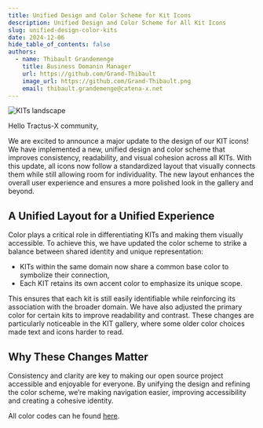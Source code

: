 ```yaml
---
title: Unified Design and Color Scheme for Kit Icons
description: Unified Design and Color Scheme for All Kit Icons
slug: unified-design-color-kits
date: 2024-12-06
hide_table_of_contents: false
authors:
  - name: Thibault Grandemenge
    title: Business Domanin Manager
    url: https://github.com/Grand-Thibault
    image_url: https://github.com/Grand-Thibault.png
    email: thibault.grandemenge@catena-x.net
---
```


![KITs landscape](@site/static/img/kits/KIT_landscape.drawio.svg)

Hello Tractus-X community,

We are excited to announce a major update to the design of our KIT icons! We have implemented a new, unified design and color scheme that improves consistency, readability, and visual cohesion across all KITs. With this update, all icons now follow a standardized layout that visually connects them while still allowing room for individuality. The new layout enhances the overall user experience and ensures a more polished look in the gallery and beyond.

## A Unified Layout for a Unified Experience

Color plays a critical role in differentiating KITs and making them visually accessible. To achieve this, we have updated the color scheme to strike a balance between shared identity and unique representation:

- KITs within the same domain now share a common base color to symbolize their connection,
- Each KIT retains its own accent color to emphasize its unique scope.

This ensures that each kit is still easily identifiable while reinforcing its association with the broader domain. We have also adjusted the primary color for certain kits to improve readability and contrast. These changes are particularly noticeable in the KIT gallery, where some older color choices made text and icons harder to read.

## Why These Changes Matter

Consistency and clarity are key to making our open source project accessible and enjoyable for everyone. By unifying the design and refining the color scheme, we’re making navigation easier, improving accessibility and creating a cohesive identity.

All color codes can he found [here](https://github.com/eclipse-tractusx/eclipse-tractusx.github.io/blob/main/static/img/kits/kit-colors.md).
